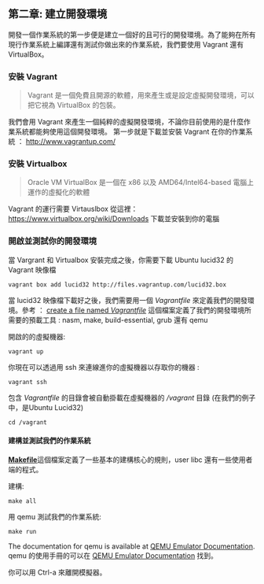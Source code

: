 ## 第二章: 建立開發環境

開發一個作業系統的第一步便是建立一個好的且可行的開發環境。為了能夠在所有現行作業系統上編譯還有測試你做出來的作業系統，我們要使用 Vagrant 還有 VirtualBox。

### 安裝 Vagrant

> Vagrant 是一個免費且開源的軟體，用來產生或是設定虛擬開發環境，可以把它視為 VirtualBox 的包裝。

我們會用 Vagrant 來產生一個純粹的虛擬開發環境，不論你目前使用的是什麼作業系統都能夠使用這個開發環境。
第一步就是下載並安裝 Vagrant 在你的作業系統 ： http://www.vagrantup.com/

### 安裝 Virtualbox

> Oracle VM VirtualBox 是一個在 x86 以及 AMD64/Intel64-based 電腦上運作的虛擬化的軟體

Vagrant 的運行需要 Virtauslbox 從這裡：https://www.virtualbox.org/wiki/Downloads 下載並安裝到你的電腦

### 開啟並測試你的開發環境

當 Vargrant 和 Virtualbox 安裝完成之後，你需要下載 Ubuntu lucid32 的 Vagrant 映像檔

```
vagrant box add lucid32 http://files.vagrantup.com/lucid32.box
```

當 lucid32 映像檔下載好之後，我們需要用一個 *Vagrantfile* 來定義我們的開發環境。參考 ： [create a file named *Vagrantfile*](https://github.com/SamyPesse/How-to-Make-a-Computer-Operating-System/blob/master/src/Vagrantfile)
這個檔案定義了我們的開發環境所需要的預載工具 : nasm, make, build-essential, grub 還有 qemu

開啟的的虛擬機器:

```
vagrant up
```

你現在可以透過用 ssh 來連線進你的虛擬機器以存取你的機器 : 

```
vagrant ssh
```

包含 *Vagrantfile* 的目錄會被自動掛載在虛擬機器的 */vagrant* 目錄 (在我們的例子中，是Ubuntu Lucid32)

```
cd /vagrant
```

#### 建構並測試我們的作業系統

[**Makefile**](https://github.com/SamyPesse/How-to-Make-a-Computer-Operating-System/blob/master/src/Makefile)這個檔案定義了一些基本的建構核心的規則，user libc 還有一些使用者端的程式。

建構:

```
make all
```

用 qemu 測試我們的作業系統:

```
make run
```

The documentation for qemu is available at [QEMU Emulator Documentation](http://wiki.qemu.org/download/qemu-doc.html).
qemu 的使用手冊的可以在 [QEMU Emulator Documentation](http://wiki.qemu.org/download/qemu-doc.html) 找到。

你可以用 Ctrl-a 來離開模擬器。
